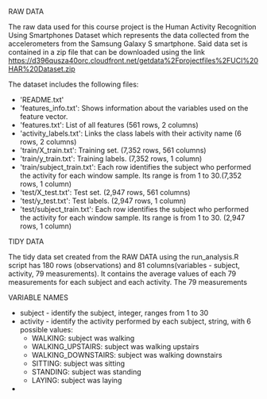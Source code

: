 RAW DATA

  The raw data used for this course project is the Human Activity Recognition Using Smartphones Dataset which represents the data collected from the accelerometers from the Samsung Galaxy S smartphone. 
  Said data set is contained in a zip file that can be downloaded using the link 
  https://d396qusza40orc.cloudfront.net/getdata%2Fprojectfiles%2FUCI%20HAR%20Dataset.zip
 
  The dataset includes the following files:
  - 'README.txt'
  - 'features_info.txt': Shows information about the variables used on the feature vector.
  - 'features.txt': List of all features (561 rows, 2 columns)
  - 'activity_labels.txt': Links the class labels with their activity name (6 rows, 2 columns)
  - 'train/X_train.txt': Training set. (7,352 rows, 561 columns)
  - 'train/y_train.txt': Training labels. (7,352 rows, 1 column)
  - 'train/subject_train.txt': Each row identifies the subject who performed the activity for each window sample. Its range is from 1 to 30.(7,352 rows, 1 column)
  - 'test/X_test.txt': Test set. (2,947 rows, 561 columns)
  - 'test/y_test.txt': Test labels. (2,947 rows, 1 column)
  - 'test/subject_train.txt': Each row identifies the subject who performed the activity for each window sample. Its range is from 1 to 30. (2,947 rows, 1 column)

TIDY DATA

  The tidy data set created from the RAW DATA using the run_analysis.R script has 180 rows (observations) and 81 columns(variables - subject, activity, 79 measurements).
  It contains the average values of each 79 measurements for each subject and each activity. The 79 measurements
  

VARIABLE NAMES

  - subject - identify the subject, integer, ranges from 1 to 30
  - activity - identify the activity performed by each subject, string, with 6 possible values:
      * WALKING: subject was walking
      * WALKING_UPSTAIRS: subject was walking upstairs
      * WALKING_DOWNSTAIRS: subject was walking downstairs
      * SITTING: subject was sitting
      * STANDING: subject was standing
      * LAYING: subject was laying
  - 
